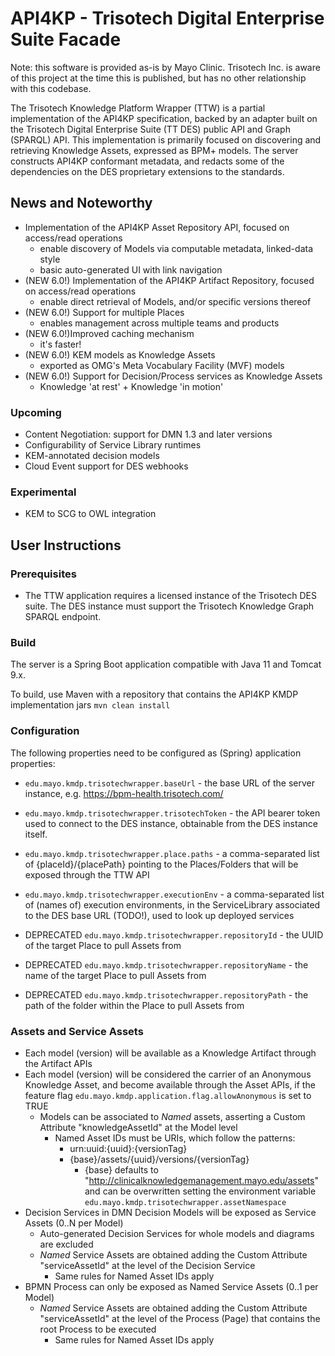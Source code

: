 # API4KP - Trisotech Digital Enterprise Suite Facade

Note: this software is provided as-is by Mayo Clinic. Trisotech Inc. is aware of
this project at the time this is published, but has no other relationship with this codebase.

The Trisotech Knowledge Platform Wrapper (TTW) is a partial implementation of the API4KP
specification, backed by an adapter built on the Trisotech Digital Enterprise Suite (TT DES) public
API and Graph (SPARQL) API.
This implementation is primarily focused on discovering and retrieving Knowledge Assets, expressed
as BPM+ models. The server constructs API4KP conformant metadata, and redacts some of the
dependencies on the DES proprietary extensions to the standards.

## News and Noteworthy

- Implementation of the API4KP Asset Repository API, focused on access/read operations
    - enable discovery of Models via computable metadata, linked-data style
    - basic auto-generated UI with link navigation
- (NEW 6.0!) Implementation of the API4KP Artifact Repository, focused on access/read operations
    - enable direct retrieval of Models, and/or specific versions thereof
- (NEW 6.0!) Support for multiple Places
    - enables management across multiple teams and products
- (NEW 6.0!)Improved caching mechanism
    - it's faster!
- (NEW 6.0!) KEM models as Knowledge Assets
    - exported as OMG's Meta Vocabulary Facility (MVF) models
- (NEW 6.0!) Support for Decision/Process services as Knowledge Assets
    - Knowledge 'at rest' + Knowledge 'in motion'

### Upcoming

- Content Negotiation: support for DMN 1.3 and later versions
- Configurability of Service Library runtimes
- KEM-annotated decision models
- Cloud Event support for DES webhooks

### Experimental

- KEM to SCG to OWL integration

## User Instructions

### Prerequisites

* The TTW application requires a licensed instance of the Trisotech DES suite. The DES instance must
  support the Trisotech Knowledge Graph SPARQL endpoint.

### Build

The server is a Spring Boot application compatible with Java 11 and Tomcat 9.x.

To build, use Maven with a repository that contains the API4KP KMDP implementation jars
`mvn clean install`

### Configuration

The following properties need to be configured as (Spring) application properties:

* `edu.mayo.kmdp.trisotechwrapper.baseUrl` - the base URL of the server instance,
  e.g. https://bpm-health.trisotech.com/
* `edu.mayo.kmdp.trisotechwrapper.trisotechToken` - the API bearer token used to connect to the DES
  instance, obtainable from the DES instance itself.
* `edu.mayo.kmdp.trisotechwrapper.place.paths` - a comma-separated list of {placeId}/{placePath}
  pointing to the Places/Folders that will be exposed through the TTW API
* `edu.mayo.kmdp.trisotechwrapper.executionEnv` - a comma-separated list of (names of) execution
  environments, in the ServiceLibrary associated to the DES base URL (TODO!), used to look up
  deployed services

* DEPRECATED `edu.mayo.kmdp.trisotechwrapper.repositoryId` - the UUID of the target Place to pull
  Assets from
* DEPRECATED `edu.mayo.kmdp.trisotechwrapper.repositoryName` - the name of the target Place to pull
  Assets from
* DEPRECATED `edu.mayo.kmdp.trisotechwrapper.repositoryPath` - the path of the folder within the
  Place to pull Assets from

### Assets and Service Assets

- Each model (version) will be available as a Knowledge Artifact through the Artifact APIs
- Each model (version) will be considered the carrier of an Anonymous Knowledge Asset, and become
  available through the Asset APIs, if the feature
  flag `edu.mayo.kmdp.application.flag.allowAnonymous` is set to TRUE
    - Models can be associated to _Named_ assets, asserting a Custom Attribute "knowledgeAssetId" at
      the Model level
        - Named Asset IDs must be URIs, which follow the patterns:
            - urn:uuid:{uuid}:{versionTag}
            - {base}/assets/{uuid}/versions/{versionTag}
                - {base} defaults to "http://clinicalknowledgemanagement.mayo.edu/assets" and can be
                  overwritten setting the environment
                  variable `edu.mayo.kmdp.trisotechwrapper.assetNamespace`
- Decision Services in DMN Decision Models will be exposed as Service Assets (0..N per Model)
    - Auto-generated Decision Services for whole models and diagrams are excluded
    - _Named_ Service Assets are obtained adding the Custom Attribute "serviceAssetId" at the level
      of the Decision Service
      - Same rules for Named Asset IDs apply
- BPMN Process can only be exposed as Named Service Assets (0..1 per Model)
    - _Named_ Service Assets are obtained adding the Custom Attribute "serviceAssetId" at the level
      of the Process (Page) that contains the root Process to be executed
      - Same rules for Named Asset IDs apply



